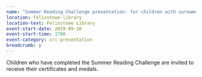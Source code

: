 ```yaml
---
name: "Summer Reading Challenge presentation: for children with surnames beginning M-Z"
location: felixstowe-library
location-text: Felixstowe Library
event-start-date: 2019-09-10
event-start-time: 1700
event-category: src-presentation
breadcrumb: y
---
```


Children who have completed the Summer Reading Challenge are invited to receive their certificates and medals.
